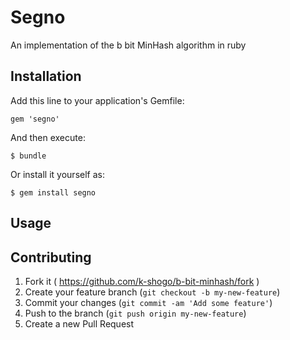 # Segno

An implementation of the b bit MinHash algorithm in ruby

## Installation

Add this line to your application's Gemfile:

    gem 'segno'

And then execute:

    $ bundle

Or install it yourself as:

    $ gem install segno

## Usage


## Contributing

1. Fork it ( https://github.com/k-shogo/b-bit-minhash/fork )
2. Create your feature branch (`git checkout -b my-new-feature`)
3. Commit your changes (`git commit -am 'Add some feature'`)
4. Push to the branch (`git push origin my-new-feature`)
5. Create a new Pull Request
